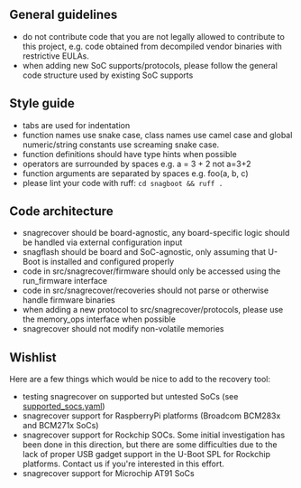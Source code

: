 ## General guidelines

- do not contribute code that you are not legally allowed to contribute to this
  project, e.g. code obtained from decompiled vendor binaries with
  restrictive EULAs.
- when adding new SoC supports/protocols, please follow the general code
  structure used by existing SoC supports

## Style guide

- tabs are used for indentation
- function names use snake case, class names use camel case and global
  numeric/string constants use screaming snake case.
- function definitions should have type hints when possible
- operators are surrounded by spaces e.g. a = 3 + 2 not a=3+2
- function arguments are separated by spaces e.g. foo(a, b, c)
- please lint your code with ruff: `cd snagboot && ruff .`

## Code architecture

- snagrecover should be board-agnostic, any board-specific logic should be
  handled via external configuration input
- snagflash should be board and SoC-agnostic, only assuming that U-Boot is
  installed and configured properly
- code in src/snagrecover/firmware should only be accessed using the
  run_firmware interface
- code in src/snagrecover/recoveries should not parse or otherwise handle
  firmware binaries
- when adding a new protocol to src/snagrecover/protocols, please use the
  memory_ops interface when possible
- snagrecover should not modify non-volatile memories

## Wishlist

Here are a few things which would be nice to add to the recovery tool:
- testing snagrecover on supported but untested SoCs (see
  [supported_socs.yaml](src/snagrecover/supported_socs.yaml))
- snagrecover support for RaspberryPi platforms (Broadcom BCM283x and
  BCM271x SoCs)
- snagrecover support for Rockchip SOCs. Some initial investigation
  has been done in this direction, but there are some difficulties due
  to the lack of proper USB gadget support in the U-Boot SPL for
  Rockchip platforms. Contact us if you're interested in this effort.
- snagrecover support for Microchip AT91 SoCs
